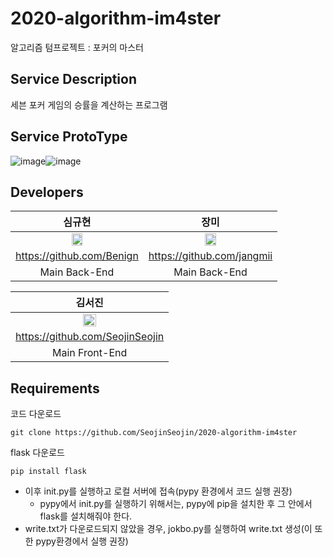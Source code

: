 # 2020-algorithm-im4ster
알고리즘 텀프로젝트 : 포커의 마스터

## Service Description
세븐 포커 게임의 승률을 계산하는 프로그램

## Service ProtoType
![image](https://user-images.githubusercontent.com/48249505/107023666-4b674780-67ea-11eb-8480-0f1dd0270dd8.png)![image](https://user-images.githubusercontent.com/48249505/107024067-dfd1aa00-67ea-11eb-9f16-382a26534dd8.png)

## Developers

|                                          심규현                                        |                                          장미                                          |
| :------------------------------------------------------------------------------------: | :------------------------------------------------------------------------------------: |
| <img src="https://avatars2.githubusercontent.com/u/42381109?s=460&u=9e4a18510264385e5c2566d565261badd9a674a2&v=4" width="30%"></img> | <img src="https://avatars2.githubusercontent.com/u/48902898?s=460&u=a0cfd856eec3047deb13fa2d54b1f7e82a596eb2&v=4" width="30%"></img> |
|                                https://github.com/Benign                               |                               https://github.com/jangmii                               |
|                                      Main Back-End                                     |                                     Main Back-End                                      |

|                                                             김서진                                                                   |
| :----------------------------------------------------------------------------------------------------------------------------------: |
| <img src="https://avatars0.githubusercontent.com/u/48249505?s=400&u=205a299a022725da6a76108d1d0a53f84b73e85b&v=4" width="30%"></img> |
|                                                   https://github.com/SeojinSeojin                                                    |
|                                                              Main Front-End                                                          |

## Requirements
코드 다운로드

    git clone https://github.com/SeojinSeojin/2020-algorithm-im4ster
    
flask 다운로드

    pip install flask
    
- 이후 init.py를 실행하고 로컬 서버에 접속(pypy 환경에서 코드 실행 권장)
    * pypy에서 init.py를 실행하기 위해서는, pypy에 pip을 설치한 후 그 안에서 flask를 설치해줘야 한다.
- write.txt가 다운로드되지 않았을 경우, jokbo.py를 실행하여 write.txt 생성(이 또한 pypy환경에서 실행 권장)
